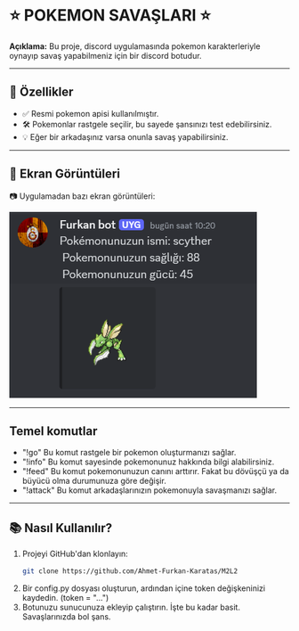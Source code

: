 # ⭐ POKEMON SAVAŞLARI ⭐
**Açıklama:** Bu proje, discord uygulamasında pokemon karakterleriyle oynayıp savaş yapabilmeniz için bir discord botudur.

---

## 🚀 Özellikler
- ✅ Resmi pokemon apisi kullanılmıştır.
- 🛠️ Pokemonlar rastgele seçilir, bu sayede şansınızı test edebilirsiniz.
- 💡 Eğer bir arkadaşınız varsa onunla savaş yapabilirsiniz.

---

## 📸 Ekran Görüntüleri
📷 Uygulamadan bazı ekran görüntüleri:

!["Bu !go komutunun çalıştırılmış halidir."](./image.png)

---

## Temel komutlar
- "!go" Bu komut rastgele bir pokemon oluşturmanızı sağlar.
- "!info" Bu komut sayesinde pokemonunuz hakkında bilgi alabilirsiniz.
- "!feed" Bu komut pokemonunuzun canını arttırır. Fakat bu dövüşçü ya da büyücü olma durumunuza göre değişir.
- "!attack" Bu komut arkadaşlarınızın pokemonuyla savaşmanızı sağlar.

---

## 📚 Nasıl Kullanılır?
1. Projeyi GitHub'dan klonlayın:
   ```bash
   git clone https://github.com/Ahmet-Furkan-Karatas/M2L2
2. Bir config.py dosyası oluşturun, ardından içine token değişkeninizi kaydedin. (token = "...")
3. Botunuzu sunucunuza ekleyip çalıştırın. İşte bu kadar basit. Savaşlarınızda bol şans.
